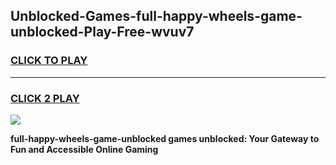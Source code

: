 
## Unblocked-Games-full-happy-wheels-game-unblocked-Play-Free-wvuv7
<h3>
<a href="https://premium76.site?title=full-happy-wheels-game-unblocked&ref=19M">CLICK TO PLAY</a></h3>
<hr>

<h3>
<a href="https://premium76.site?title=full-happy-wheels-game-unblocked&ref=19M">CLICK 2 PLAY</a>
  
</h3>

<a href="https://premium76.site?title=full-happy-wheels-game-unblocked&ref=19M"><img src="https://clearcache.store/games.png"></a>


**full-happy-wheels-game-unblocked games unblocked: Your Gateway to Fun and Accessible Online Gaming**
